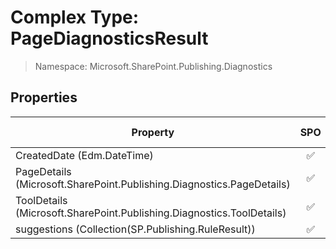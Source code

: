 # Complex Type: PageDiagnosticsResult

> Namespace: Microsoft.SharePoint.Publishing.Diagnostics

## Properties

Property | SPO | SP 2019 | SP 2016 | SP 2013
----------|:---:|:-------:|:-------:|:-------:
CreatedDate (Edm.DateTime) | ✅ | ❌ | ❌ | ❌
PageDetails (Microsoft.SharePoint.Publishing.Diagnostics.PageDetails) | ✅ | ❌ | ❌ | ❌
ToolDetails (Microsoft.SharePoint.Publishing.Diagnostics.ToolDetails) | ✅ | ❌ | ❌ | ❌
suggestions (Collection(SP.Publishing.RuleResult)) | ✅ | ❌ | ❌ | ❌